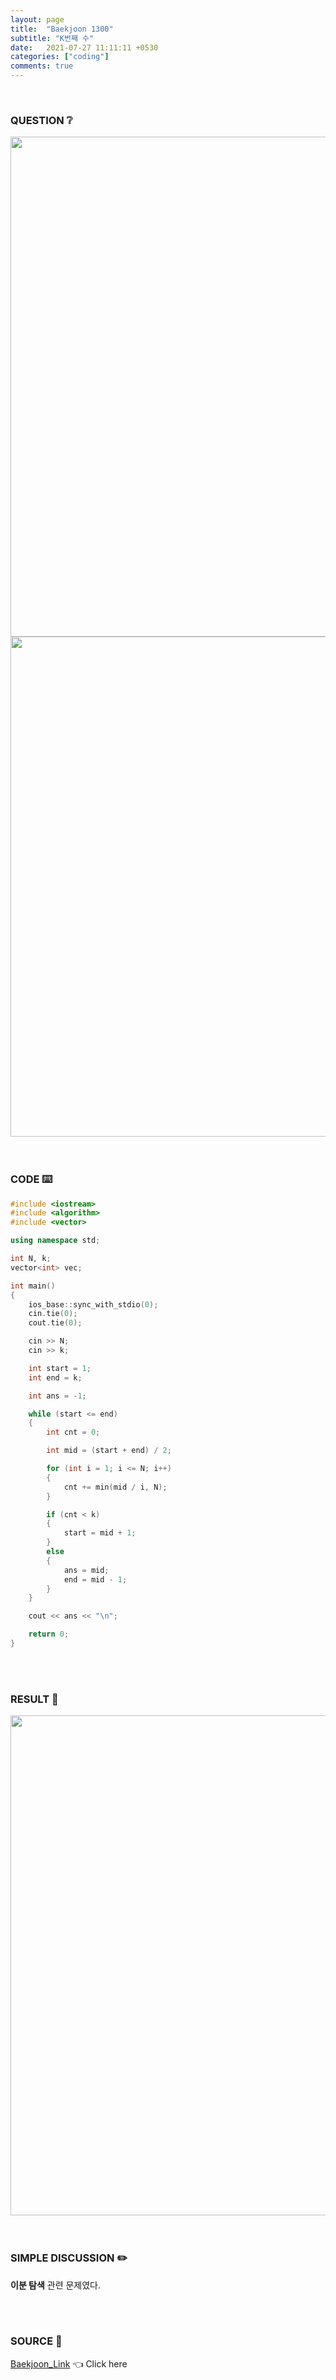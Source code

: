 ```yaml
---
layout: page
title:  "Baekjoon 1300"
subtitle: "K번째 수"
date:   2021-07-27 11:11:11 +0530
categories: ["coding"]
comments: true
---
```


<br>

### QUESTION ❔

<img src="{{ '/assets/baekjoon/1300.jpg' }}" style="width: 800px; height: auto; margin-left: auto; margin-right: auto; display: block;">
<img src="{{ '/assets/baekjoon/1300a.jpg' }}" style="width: 800px; height: auto; margin-left: auto; margin-right: auto; display: block;">  

<br>
<br>

### CODE ⌨️

```c++
#include <iostream>
#include <algorithm>
#include <vector>

using namespace std;

int N, k;
vector<int> vec;

int main()
{
	ios_base::sync_with_stdio(0);
	cin.tie(0);
	cout.tie(0);

	cin >> N;
	cin >> k;

	int start = 1;
	int end = k;

	int ans = -1;

	while (start <= end)
	{
		int cnt = 0;

		int mid = (start + end) / 2;

		for (int i = 1; i <= N; i++)
		{
			cnt += min(mid / i, N);
		}

		if (cnt < k)
		{
			start = mid + 1;
		}
		else
		{
			ans = mid;
			end = mid - 1;
		}
	}

	cout << ans << "\n";

	return 0;
}
```  

<br>
<br>

### RESULT 💛

<img src="{{ '/assets/baekjoon/1300r.jpg' }}" style="width: 800px; height: auto; margin-left: auto; margin-right: auto; display: block;">  

<br>
<br>

### SIMPLE DISCUSSION ✏️

**이분 탐색** 관련 문제였다.  

<br>
<br>

### SOURCE 💎

[Baekjoon_Link][link] 👈 Click here  

<br>

<script src="https://utteranc.es/client.js"
        repo="DCherish/DCherish.github.io"
        issue-term="pathname"
        theme="boxy-light"
        crossorigin="anonymous"
        async>
</script>

[link]: https://www.acmicpc.net/problem/1300